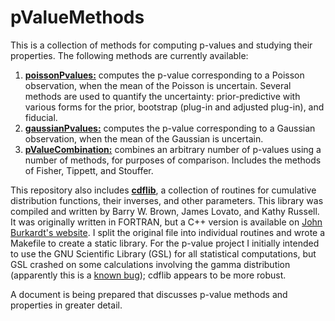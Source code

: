 # pValueMethods
This is a collection of methods for computing p-values and studying their properties. The following methods are currently available:

1. [**poissonPvalues:**](https://github.com/LucDemortier/pValueMethods/blob/master/poissonPvalues.cpp) computes the p-value corresponding to a Poisson observation, when the mean of the Poisson is uncertain. Several methods are used to quantify the uncertainty: prior-predictive with various forms for the prior, bootstrap (plug-in and adjusted plug-in), and fiducial.
2. [**gaussianPvalues:**](https://github.com/LucDemortier/pValueMethods/blob/master/gaussianPvalues.cpp) computes the p-value corresponding to a Gaussian observation, when the mean of the Gaussian is uncertain.
3. [**pValueCombination:**](https://github.com/LucDemortier/pValueMethods/blob/master/pValueCombination.cpp) combines an arbitrary number of p-values using a number of methods, for purposes of comparison. Includes the methods of Fisher, Tippett, and Stouffer.

This repository also includes [**cdflib**](https://github.com/LucDemortier/pValueMethods/tree/master/cdflib), a collection of routines for cumulative distribution functions, their inverses, and other parameters. This library was compiled and written by Barry W. Brown, James Lovato, and Kathy Russell. It was originally written in FORTRAN, but a C++ version is available on [John Burkardt's website](http://people.sc.fsu.edu/~jburkardt/cpp_src/cdflib/cdflib.html). I split the original file into individual routines and wrote a Makefile to create a static library. For the p-value project I initially intended to use the GNU Scientific Library (GSL) for all statistical computations, but GSL crashed on some calculations involving the gamma distribution (apparently this is a [known bug](https://lists.gnu.org/archive/html/bug-gsl/2011-10/msg00014.html)); cdflib appears to be more robust.

A document is being prepared that discusses p-value methods and properties in greater detail.
